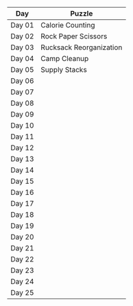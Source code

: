 
| Day  | Puzzle |
| ---- | ------ |
| Day 01  | Calorie Counting  |
| Day 02  | Rock Paper Scissors  |
| Day 03  | Rucksack Reorganization  |
| Day 04  | Camp Cleanup  |
| Day 05  | Supply Stacks  |
| Day 06  |   |
| Day 07  |   |
| Day 08  |   |
| Day 09  |   |
| Day 10  |   |
| Day 11  |   |
| Day 12  |   |
| Day 13  |   |
| Day 14  |   |
| Day 15  |   |
| Day 16  |   |
| Day 17  |   |
| Day 18  |   |
| Day 19  |   |
| Day 20  |   |
| Day 21  |   |
| Day 22  |   |
| Day 23  |   |
| Day 24  |   |
| Day 25  |   |
